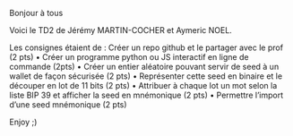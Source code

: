 Bonjour à tous 

Voici le TD2 de Jérémy MARTIN-COCHER  et Aymeric NOEL.

Les consignes étaient de : 
        Créer un repo github et le partager
        avec le prof (2 pts)
        • Créer un programme python ou JS
        interactif en ligne de commande (2pts)
        • Créer un entier aléatoire pouvant servir
        de seed
        à un wallet de façon sécurisée
        (2 pts)
        • Représenter cette seed en binaire et le
        découper en lot de 11 bits (2 pts)
        • Attribuer
        à chaque lot un mot selon la
        liste BIP 39 et afficher la seed en
        mnémonique (2 pts)
        • Permettre l’import d’une seed
        mnémonique (2 pts)


Enjoy ;)